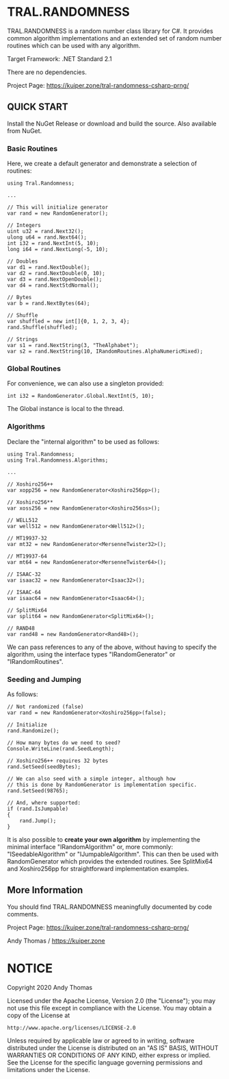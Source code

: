 ﻿# TRAL.RANDOMNESS
TRAL.RANDOMNESS is a random number class library for C#. It provides common algorithm implementations and
an extended set of random number routines which can be used with any algorithm.

Target Framework: .NET Standard 2.1

There are no dependencies.

Project Page: https://kuiper.zone/tral-randomness-csharp-prng/

## QUICK START
Install the NuGet Release or download and build the source. Also available from NuGet.

### Basic Routines
Here, we create a default generator and demonstrate a selection of routines:

    using Tral.Randomness;

    ...

    // This will initialize generator
    var rand = new RandomGenerator();

    // Integers
    uint u32 = rand.Next32();
    ulong u64 = rand.Next64();
    int i32 = rand.NextInt(5, 10);
    long i64 = rand.NextLong(-5, 10);

    // Doubles
    var d1 = rand.NextDouble();
    var d2 = rand.NextDouble(0, 10);
    var d3 = rand.NextOpenDouble();
    var d4 = rand.NextStdNormal();

    // Bytes
    var b = rand.NextBytes(64);

    // Shuffle
    var shuffled = new int[]{0, 1, 2, 3, 4};
    rand.Shuffle(shuffled);

    // Strings
    var s1 = rand.NextString(3, "TheAlphabet");
    var s2 = rand.NextString(10, IRandomRoutines.AlphaNumericMixed);

### Global Routines
For convenience, we can also use a singleton provided:

    int i32 = RandomGenerator.Global.NextInt(5, 10);

The Global instance is local to the thread.

### Algorithms
Declare the "internal algorithm" to be used as follows:

    using Tral.Randomness;
    using Tral.Randomness.Algorithms;

    ...

    // Xoshiro256++
    var xopp256 = new RandomGenerator<Xoshiro256pp>();

    // Xoshiro256**
    var xoss256 = new RandomGenerator<Xoshiro256ss>();

    // WELL512
    var well512 = new RandomGenerator<Well512>();

    // MT19937-32
    var mt32 = new RandomGenerator<MersenneTwister32>();

    // MT19937-64
    var mt64 = new RandomGenerator<MersenneTwister64>();

    // ISAAC-32
    var isaac32 = new RandomGenerator<Isaac32>();

    // ISAAC-64
    var isaac64 = new RandomGenerator<Isaac64>();

    // SplitMix64
    var split64 = new RandomGenerator<SplitMix64>();

    // RAND48
    var rand48 = new RandomGenerator<Rand48>();

We can pass references to any of the above, without having to specify the algorithm, using the interface
types "IRandomGenerator" or "IRandomRoutines".

### Seeding and Jumping
As follows:

    // Not randomized (false)
    var rand = new RandomGenerator<Xoshiro256pp>(false);

    // Initialize
    rand.Randomize();

    // How many bytes do we need to seed?
    Console.WriteLine(rand.SeedLength);

    // Xoshiro256++ requires 32 bytes
    rand.SetSeed(seedBytes);

    // We can also seed with a simple integer, although how
    // this is done by RandomGenerator is implementation specific.
    rand.SetSeed(98765);

    // And, where supported:
    if (rand.IsJumpable)
    {
        rand.Jump();
    }

It is also possible to **create your own algorithm** by implementing the minimal interface
"IRandomAlgorithm" or, more commonly: "ISeedableAlgorithm" or "IJumpableAlgorithm". This can then be
used with RandomGenerator<TAlgo> which provides the extended routines. See SplitMix64 and Xoshiro256pp
for straightforward implementation examples.

## More Information
You should find TRAL.RANDOMNESS meaningfully documented by code comments.

Project Page: https://kuiper.zone/tral-randomness-csharp-prng/

Andy Thomas / https://kuiper.zone


# NOTICE

Copyright 2020 Andy Thomas

Licensed under the Apache License, Version 2.0 (the "License");
you may not use this file except in compliance with the License.
You may obtain a copy of the License at

    http://www.apache.org/licenses/LICENSE-2.0

Unless required by applicable law or agreed to in writing, software
distributed under the License is distributed on an "AS IS" BASIS,
WITHOUT WARRANTIES OR CONDITIONS OF ANY KIND, either express or implied.
See the License for the specific language governing permissions and
limitations under the License.